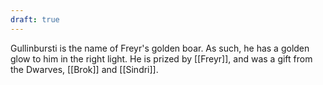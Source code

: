 ```yaml
---
draft: true
---
```

Gullinbursti is the name of Freyr's golden boar. As such, he has a golden glow to him in the right light. He is prized by [[Freyr]], and was a gift from the Dwarves, [[Brok]] and [[Sindri]].